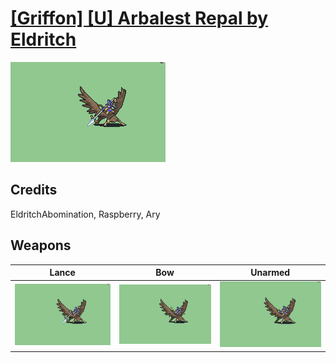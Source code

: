 # [\[Griffon\] \[U\] Arbalest Repal by Eldritch](./)
 

<img src="./2.%20Lance/Lance_000.png" alt="[Griffon] [U] Arbalest Repal by Eldritch standing" />

## Credits

EldritchAbomination, Raspberry, Ary

## Weapons
 

|Lance |Bow |Unarmed |
|  :---: | :---: | :---: |
| <img alt="Lance animation" src="./2.%20Lance/Lance.gif" /> | <img alt="Bow animation" src="./5.%20Bow/Bow.gif" /> | <img alt="Unarmed animation" src="./8.%20Unarmed/Unarmed.gif" /> |

